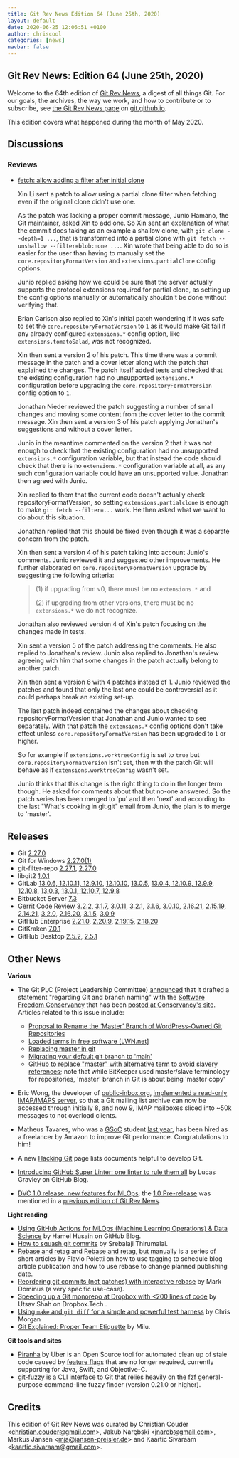 ```yaml
---
title: Git Rev News Edition 64 (June 25th, 2020)
layout: default
date: 2020-06-25 12:06:51 +0100
author: chriscool
categories: [news]
navbar: false
---
```


## Git Rev News: Edition 64 (June 25th, 2020)

Welcome to the 64th edition of [Git Rev News](https://git.github.io/rev_news/rev_news/),
a digest of all things Git. For our goals, the archives, the way we work, and how to contribute or to
subscribe, see [the Git Rev News page](https://git.github.io/rev_news/rev_news/) on [git.github.io](http://git.github.io).

This edition covers what happened during the month of May 2020.

## Discussions

<!---
### General
-->

### Reviews

* [fetch: allow adding a filter after initial clone](https://lore.kernel.org/git/20200513200040.68968-1-delphij@google.com/)

  Xin Li sent a patch to allow using a partial clone filter when
  fetching even if the original clone didn't use one.

  As the patch was lacking a proper commit message, Junio Hamano, the
  Git maintainer, asked Xin to add one. So Xin sent an explanation of
  what the commit does taking as an example a shallow clone, with
  `git clone --depth=1 ...`, that is transformed into a partial clone
  with `git fetch --unshallow --filter=blob:none ...`. Xin wrote that
  being able to do so is easier for the user than having to manually
  set the `core.repositoryFormatVersion` and `extensions.partialClone`
  config options.

  Junio replied asking how we could be sure that the server actually
  supports the protocol extensions required for partial clone, as
  setting up the config options manually or automatically shouldn't be
  done without verifying that.

  Brian Carlson also replied to Xin's initial patch wondering if it
  was safe to set the `core.repositoryFormatVersion` to `1` as it would
  make Git fail if any already configured `extensions.*` config
  option, like `extensions.tomatoSalad`, was not recognized.

  Xin then sent a version 2 of his patch. This time there was a commit
  message in the patch and a cover letter along with the patch that
  explained the changes. The patch itself added tests and checked that
  the existing configuration had no unsupported `extensions.*`
  configuration before upgrading the `core.repositoryFormatVersion`
  config option to `1`.

  Jonathan Nieder reviewed the patch suggesting a number of small
  changes and moving some content from the cover letter to the commit
  message. Xin then sent a version 3 of his patch applying Jonathan's
  suggestions and without a cover letter.

  Junio in the meantime commented on the version 2 that it was not
  enough to check that the existing configuration had no unsupported
  `extensions.*` configuration variable, but that instead the code
  should check that there is no `extensions.*` configuration variable
  at all, as any such configuration variable could have an unsupported
  value. Jonathan then agreed with Junio.

  Xin replied to them that the current code doesn't actually check
  repositoryFormatVersion, so setting `extensions.partialclone` is
  enough to make `git fetch --filter=...` work. He then asked what we
  want to do about this situation.

  Jonathan replied that this should be fixed even though it was a
  separate concern from the patch.

  Xin then sent a version 4 of his patch taking into account Junio's
  comments. Junio reviewed it and suggested other improvements. He
  further elaborated on `core.repositoryFormatVersion` upgrade by
  suggesting the following criteria:

  > (1) if upgrading from v0, there must be no `extensions.*` and
  >
  > (2) if upgrading from other versions, there must be no
  >     `extensions.*` we do not recognize.

  Jonathan also reviewed version 4 of Xin's patch focusing on the
  changes made in tests.

  Xin sent a version 5 of the patch addressing the comments. He also
  replied to Jonathan's review. Junio also replied to Jonathan's
  review agreeing with him that some changes in the patch actually
  belong to another patch.

  Xin then sent a version 6 with 4 patches instead of 1. Junio
  reviewed the patches and found that only the last one could be
  controversial as it could perhaps break an existing set-up.

  The last patch indeed contained the changes about checking
  repositoryFormatVersion that Jonathan and Junio wanted to see
  separately. With that patch the `extensions.*` config options don't
  take effect unless `core.repositoryFormatVersion` has been upgraded
  to `1` or higher.

  So for example if `extensions.worktreeConfig` is set to `true` but
  `core.repositoryFormatVersion` isn't set, then with the patch Git
  will behave as if `extensions.worktreeConfig` wasn't set.

  Junio thinks that this change is the right thing to do in the longer
  term though. He asked for comments about that but no-one
  answered. So the patch series has been merged to 'pu' and then
  'next' and according to the last "What's cooking in git.git" email from Junio,
  the plan is to merge to 'master'.

<!---
### Support
-->

<!---
## Developer Spotlight:
-->

## Releases

+ Git [2.27.0](https://public-inbox.org/git/xmqqzh9mu4my.fsf@gitster.c.googlers.com/)
+ Git for Windows [2.27.0(1)](https://github.com/git-for-windows/git/releases/tag/v2.27.0.windows.1)
+ git-filter-repo [2.27.1](https://lore.kernel.org/git/CABPp-BFo=SRkMezdD_FvM92-bgdeBzfExpjtjYiEvg0UM1rWQQ@mail.gmail.com/),
[2.27.0](https://lore.kernel.org/git/CABPp-BF+xvzroi5QU8zPp-7KoSS16v1CsM43vWx1WO5NjyU0BQ@mail.gmail.com/)
+ libgit2 [1.0.1](https://github.com/libgit2/libgit2/releases/tag/v1.0.1)
+ GitLab [13.0.6, 12.10.11, 12.9.10](https://about.gitlab.com/releases/2020/06/10/critical-security-release-13-0-6-released/),
[12.10.10](https://about.gitlab.com/releases/2020/06/04/gitlab-12-10-10-released/),
[13.0.5](https://about.gitlab.com/releases/2020/06/04/gitlab-13-0-5-released/),
[13.0.4, 12.10.9, 12.9.9](https://about.gitlab.com/releases/2020/06/03/critical-security-release-13-0-4-released/),
[12.10.8](https://about.gitlab.com/releases/2020/05/29/gitlab-12-10-8-released/),
[13.0.3](https://about.gitlab.com/releases/2020/05/29/gitlab-13-0-3-released/),
[13.0.1, 12.10.7, 12.9.8](https://about.gitlab.com/releases/2020/05/27/security-release-13-0-1-released/)
+ Bitbucket Server [7.3](https://confluence.atlassian.com/bitbucketserver/bitbucket-server-release-notes-872139866.html)
+ Gerrit Code Review [3.2.2](https://www.gerritcodereview.com/3.2.html#322),
[3.1.7](https://www.gerritcodereview.com/3.1.html#317),
[3.0.11](https://www.gerritcodereview.com/3.0.html#3011),
[3.2.1](https://www.gerritcodereview.com/3.2.html#321),
[3.1.6](https://www.gerritcodereview.com/3.1.html#316),
[3.0.10](https://www.gerritcodereview.com/3.0.html#3010),
[2.16.21](https://www.gerritcodereview.com/2.16.html#21621),
[2.15.19](https://www.gerritcodereview.com/2.15.html#21519),
[2.14.21](https://www.gerritcodereview.com/2.14.html#21421),
[3.2.0](https://www.gerritcodereview.com/3.2.html),
[2.16.20](https://www.gerritcodereview.com/2.16.html#21620),
[3.1.5](https://www.gerritcodereview.com/3.1.html#315),
[3.0.9](https://www.gerritcodereview.com/3.0.html#309)
+ GitHub Enterprise [2.21.0](https://enterprise.github.com/releases/2.21.0/notes),
[2.20.9](https://enterprise.github.com/releases/2.20.9/notes),
[2.19.15](https://enterprise.github.com/releases/2.19.15/notes),
[2.18.20](https://enterprise.github.com/releases/2.18.20/notes)
+ GitKraken [7.0.1](https://support.gitkraken.com/release-notes/current)
+ GitHub Desktop [2.5.2](https://desktop.github.com/release-notes/),
[2.5.1](https://desktop.github.com/release-notes/)

## Other News

__Various__

* The Git PLC (Project Leadership Committee) [announced](https://lore.kernel.org/git/CAP8UFD1KfEps4hS8eadBK-E4e5WyWSh93XivRabZAVhiCuQimQ@mail.gmail.com/)
  that it drafted a statement "regarding Git and branch naming" with
  the [Software Freedom Conservancy](https://sfconservancy.org/) that
  has been [posted at Conservancy's site](https://sfconservancy.org/news/2020/jun/23/gitbranchname/).
  Articles related to this issue include:
    * [Proposal to Rename the ‘Master’ Branch of WordPress-Owned Git Repositories](https://wptavern.com/proposal-to-rename-the-master-branch-from-wordpress-owned-git-repositories)
    * [Loaded terms in free software [LWN.net]](https://lwn.net/Articles/823224/)
    * [Replacing master in git](https://dev.to/damcosset/replacing-master-in-git-2jim)
    * [Migrating your default git branch to 'main'](https://blog.b12.io/migrating-your-default-git-branch-to-main-a0fb706e3668)
    * [GitHub to replace "master" with alternative term to avoid slavery references](https://www.zdnet.com/article/github-to-replace-master-with-alternative-term-to-avoid-slavery-references/);
      note that while BitKeeper used master/slave terminology for repositories, 'master' branch in Git is about being 'master copy'

* Eric Wong, the developer of [public-inbox.org](https://public-inbox.org/README.html),
  [implemented a read-only IMAP/IMAPS server](https://lore.kernel.org/git/20200610184147.GA1887@dcvr/),
  so that a Git mailing list archive can now be accessed through
  initially 8, and now 9, IMAP mailboxes sliced into ~50k messages to
  not overload clients.

* Matheus Tavares, who was a [GSoC](https://summerofcode.withgoogle.com/)
  student [last year](https://matheustavares.gitlab.io/gsoc/), has been
  hired as a freelancer by Amazon to improve Git
  performance. Congratulations to him!

* A new [Hacking Git](https://git.github.io/Hacking-Git/) page lists
  documents helpful to develop Git.

* [Introducing GitHub Super Linter: one linter to rule them all](https://github.blog/2020-06-18-introducing-github-super-linter-one-linter-to-rule-them-all/) by Lucas Gravley on GitHub Blog.

* [DVC 1.0 release: new features for MLOps](https://dvc.org/blog/dvc-1-0-release); the
  [1.0 Pre-release](https://dvc.org/blog/dvc-3-years-and-1-0-release) was mentioned
  in a [previous edition of Git Rev News](https://git.github.io/rev_news/2020/05/28/edition-63/#other-news).


__Light reading__

* [Using GitHub Actions for MLOps (Machine Learning Operations) & Data Science](https://github.blog/2020-06-17-using-github-actions-for-mlops-data-science/) by Hamel Husain on GitHub Blog.
* [How to squash git commits](https://levelup.gitconnected.com/how-to-squash-git-commits-9a095c1bc1fc) by Srebalaji Thirumalai.
* [Rebase and retag](https://github.polettix.it/ETOOBUSY/2020/06/11/rebase-retag/) and [Rebase and retag, but manually](https://github.polettix.it/ETOOBUSY/2020/06/12/rebase-auto-retag/) is a series of short articles by Flavio Poletti on how to use tagging to schedule blog article publication and how to use rebase to change planned publishing date.
* [Reordering git commits (not patches) with interactive rebase](https://blog.plover.com/prog/git-reorder-3.html) by Mark Dominus (a very specific use-case).
* [Speeding up a Git monorepo at Dropbox with <200 lines of code](https://dropbox.tech/application/speeding-up-a-git-monorepo-at-dropbox-with--200-lines-of-code) by Utsav Shah on Dropbox.Tech .
* [Using `make` and `git diff` for a simple and powerful test harness](https://chrismorgan.info/blog/make-and-git-diff-test-harness/) by Chris Morgan
* [Git Explained: Proper Team Etiquette](https://dev.to/milu_franz/git-explained-proper-team-etiquette-1od) by Milu.


__Git tools and sites__

* [Piranha](https://github.com/uber/piranha/) by Uber is an Open Source tool for automated clean up of stale code caused by [feature flags](https://www.martinfowler.com/articles/feature-toggles.html) that are no longer required, currently supporting for Java, Swift, and Objective-C.
* [git-fuzzy](https://github.com/bigH/git-fuzzy) is a CLI interface to Git that relies heavily on the [fzf](https://github.com/junegunn/fzf) general-purpose command-line fuzzy finder (version 0.21.0 or higher).

## Credits

This edition of Git Rev News was curated by
Christian Couder &lt;<christian.couder@gmail.com>&gt;,
Jakub Narębski &lt;<jnareb@gmail.com>&gt;,
Markus Jansen &lt;<mja@jansen-preisler.de>&gt; and
Kaartic Sivaraam &lt;<kaartic.sivaraam@gmail.com>&gt;.
